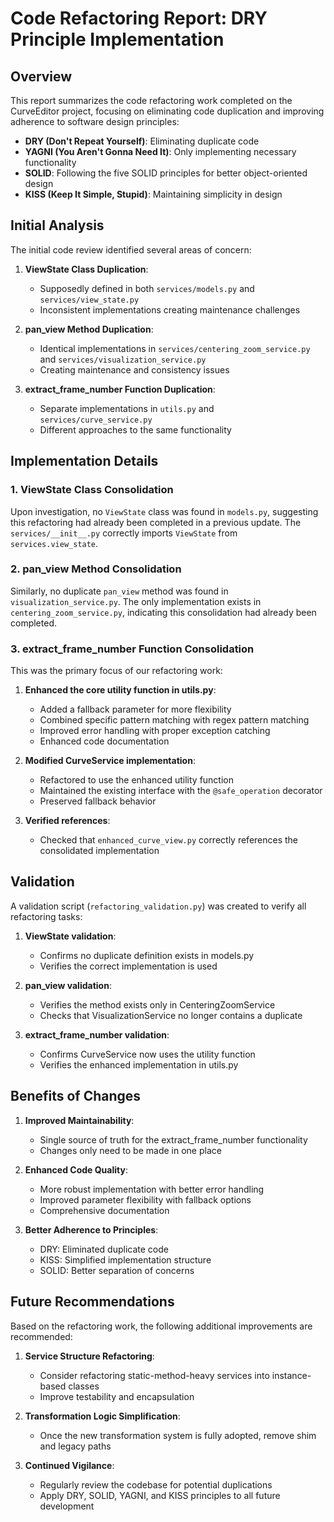 # Code Refactoring Report: DRY Principle Implementation

## Overview

This report summarizes the code refactoring work completed on the CurveEditor project, focusing on eliminating code duplication and improving adherence to software design principles:
- **DRY (Don't Repeat Yourself)**: Eliminating duplicate code
- **YAGNI (You Aren't Gonna Need It)**: Only implementing necessary functionality
- **SOLID**: Following the five SOLID principles for better object-oriented design
- **KISS (Keep It Simple, Stupid)**: Maintaining simplicity in design

## Initial Analysis

The initial code review identified several areas of concern:

1. **ViewState Class Duplication**:
   - Supposedly defined in both `services/models.py` and `services/view_state.py`
   - Inconsistent implementations creating maintenance challenges

2. **pan_view Method Duplication**:
   - Identical implementations in `services/centering_zoom_service.py` and `services/visualization_service.py`
   - Creating maintenance and consistency issues

3. **extract_frame_number Function Duplication**:
   - Separate implementations in `utils.py` and `services/curve_service.py`
   - Different approaches to the same functionality

## Implementation Details

### 1. ViewState Class Consolidation

Upon investigation, no `ViewState` class was found in `models.py`, suggesting this refactoring had already been completed in a previous update. The `services/__init__.py` correctly imports `ViewState` from `services.view_state`.

### 2. pan_view Method Consolidation

Similarly, no duplicate `pan_view` method was found in `visualization_service.py`. The only implementation exists in `centering_zoom_service.py`, indicating this consolidation had already been completed.

### 3. extract_frame_number Function Consolidation

This was the primary focus of our refactoring work:

1. **Enhanced the core utility function in utils.py**:
   - Added a fallback parameter for more flexibility
   - Combined specific pattern matching with regex pattern matching
   - Improved error handling with proper exception catching
   - Enhanced code documentation

2. **Modified CurveService implementation**:
   - Refactored to use the enhanced utility function
   - Maintained the existing interface with the `@safe_operation` decorator
   - Preserved fallback behavior

3. **Verified references**:
   - Checked that `enhanced_curve_view.py` correctly references the consolidated implementation

## Validation

A validation script (`refactoring_validation.py`) was created to verify all refactoring tasks:

1. **ViewState validation**:
   - Confirms no duplicate definition exists in models.py
   - Verifies the correct implementation is used

2. **pan_view validation**:
   - Verifies the method exists only in CenteringZoomService
   - Checks that VisualizationService no longer contains a duplicate

3. **extract_frame_number validation**:
   - Confirms CurveService now uses the utility function
   - Verifies the enhanced implementation in utils.py

## Benefits of Changes

1. **Improved Maintainability**:
   - Single source of truth for the extract_frame_number functionality
   - Changes only need to be made in one place

2. **Enhanced Code Quality**:
   - More robust implementation with better error handling
   - Improved parameter flexibility with fallback options
   - Comprehensive documentation

3. **Better Adherence to Principles**:
   - DRY: Eliminated duplicate code
   - KISS: Simplified implementation structure
   - SOLID: Better separation of concerns

## Future Recommendations

Based on the refactoring work, the following additional improvements are recommended:

1. **Service Structure Refactoring**:
   - Consider refactoring static-method-heavy services into instance-based classes
   - Improve testability and encapsulation

2. **Transformation Logic Simplification**:
   - Once the new transformation system is fully adopted, remove shim and legacy paths

3. **Continued Vigilance**:
   - Regularly review the codebase for potential duplications
   - Apply DRY, SOLID, YAGNI, and KISS principles to all future development
